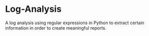 # Log-Analysis
A log analysis using regular expressions in Python to extract certain information in order to create meaningful reports.
